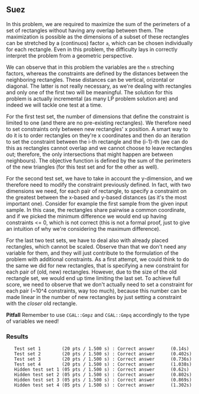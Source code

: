 ## Suez
In this problem, we are required to maximize the sum of the perimeters of a set of rectangles without having any overlap between them. The maximization is possible as the dimensions of a subset of these rectangles can be stretched by a (continuos) factor `a`, which can be chosen individually for each rectangle. Even in this problem, the difficulty lays in correctly interpret the problem from a geometric perspective.

We can observe that in this problem the variables are the `n` streching factors, whereas the constraints are defined by the distances between the neighboring rectangles. These distances can be vertical, orizontal or diagonal. The latter is not really necessary, as we're dealing with rectangles and only one of the first two will be meaningful. The solution for this problem is actually incremental (as many LP problem solution are) and indeed we will tackle one test at a time.

For the first test set, the number of dimensions that define the constraint is limited to one (and there are no pre-existing rectangles). We therefore need to set constraints only between new rectangles' x position. A smart way to do it is to order rectangles on they're x coordinates and then do an iteration to set the constraint between the i-th rectangle and the (i-1)-th (we can do this as rectangles cannot overlap and we cannot choose to leave rectangles out; therefore, the only intersections that might happen are between neighbours). The objective function is defined by the sum of the perimeters of the new triangles (for this test set and
for the other as well).

For the second test set, we have to take in account the y-dimension, and we therefore need to modify the constraint previously defined. In fact, with two dimensions we need, for each pair of rectangle, to specify a constraint on the greatest between the x-based and y-based distances (as it's the most important one). Consider for example the first sample from the given input sample. In this case, the rectangles share pairwise a common coordinate, and if we picked the minimum difference we
would end up having constraints <= 0, which is not correct (this is not a formal proof, just to give an intuition of why we're considering the maximum difference).

For the last two test sets, we have to deal also with already placed rectangles, which cannot be scaled. Observe than that we don't need any variable for them, and they will just contribute to the formulation of the problem with additional constraints. As a first attempt, we could think to do the same we did for new rectangles, that is specifying a new constraint for each pair of (old, new) rectangles. However, due to the size of the old rectangle set, we would end up time limiting the
last set. To achieve full score, we need to observe that we don't actually need to set a constraint for each pair (~10^4 constraints, way too much), because this number can be made linear in the number of new rectangles by just setting a constraint with the *closer* old rectangle. 

**Pitfall**
Remember to use `CGAL::Gmpz` and `CGAL::Gmpq` accordingly to the type of variables we need!

### Results
```
   Test set 1        (20 pts / 1.500 s) : Correct answer      (0.14s)
   Test set 2        (20 pts / 1.500 s) : Correct answer      (0.402s)
   Test set 3        (20 pts / 1.500 s) : Correct answer      (0.736s)
   Test set 4        (20 pts / 1.500 s) : Correct answer      (1.038s)
   Hidden test set 1 (05 pts / 1.500 s) : Correct answer      (0.62s)
   Hidden test set 2 (05 pts / 1.500 s) : Correct answer      (0.802s)
   Hidden test set 3 (05 pts / 1.500 s) : Correct answer      (0.869s)
   Hidden test set 4 (05 pts / 1.500 s) : Correct answer      (1.302s)
```
